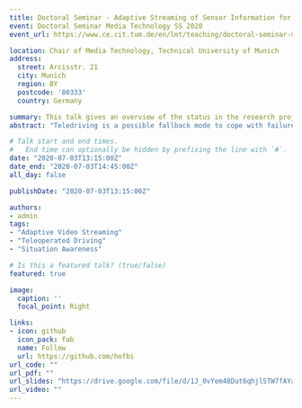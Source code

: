 ```yaml
---
title: Doctoral Seminar - Adaptive Streaming of Sensor Information for Teleoperator Situation Awareness
event: Doctoral Seminar Media Technology SS 2020
event_url: https://www.ce.cit.tum.de/en/lmt/teaching/doctoral-seminar-media-technology/

location: Chair of Media Technology, Technical University of Munich
address:
  street: Arcisstr. 21
  city: Munich
  region: BY
  postcode: '80333'
  country: Germany

summary: This talk gives an overview of the status in the research project "Adaptive Streaming of Sensor Information for Teleoperator Situation Awareness
abstract: "Teledriving is a possible fallback mode to cope with failures of fully autonomous vehicles. One important requirement for teleoperated vehicles is a reliable low delay data transmission solution, which adapts to the current network conditions to provide the operator with the best possible situation awareness."

# Talk start and end times.
#   End time can optionally be hidden by prefixing the line with `#`.
date: "2020-07-03T13:15:00Z"
date_end: "2020-07-03T14:45:00Z"
all_day: false

publishDate: "2020-07-03T13:15:00Z"

authors:
- admin
tags:
- "Adaptive Video Streaming"
- "Teleoperated Driving"
- "Situation Awareness"

# Is this a featured talk? (true/false)
featured: true

image:
  caption: ''
  focal_point: Right

links:
- icon: github
  icon_pack: fab
  name: Follow
  url: https://github.com/hofbi
url_code: ""
url_pdf: ""
url_slides: "https://drive.google.com/file/d/1J_0vYem48Dut6qhjlSTW7fAYak9BwR9F/view"
url_video: ""
---
```

